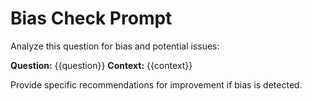 # Bias Check Prompt

Analyze this question for bias and potential issues:

**Question:** {{question}}
**Context:** {{context}}

Provide specific recommendations for improvement if bias is detected.